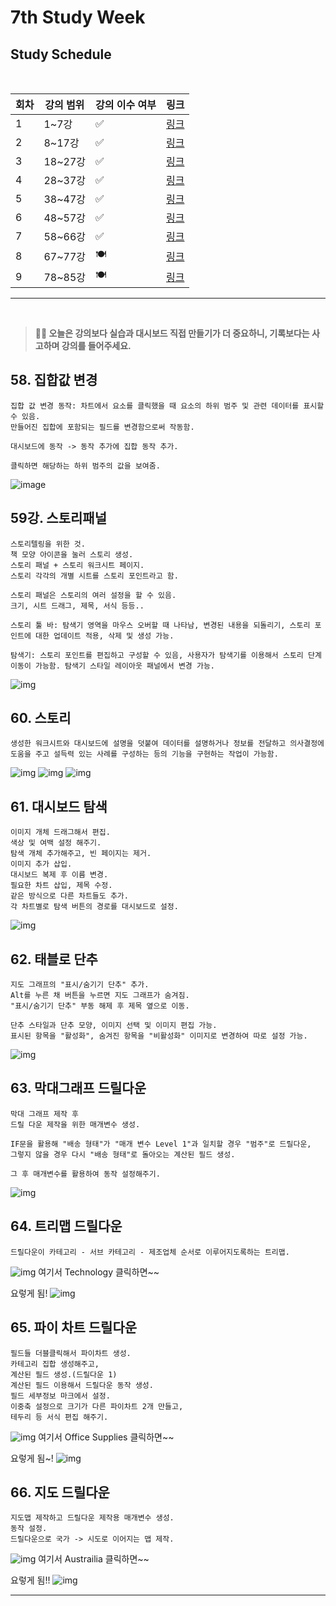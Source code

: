 # 7th Study Week

## Study Schedule
<br>

| 회차 | 강의 범위   | 강의 이수 여부 | 링크                                                                                                     |
|------|-------------|----------------|--------------------------------------------------------------------------------------------------------|
| 1    | 1~7강       | ✅              | [링크](https://www.youtube.com/watch?v=AXkaUrJs-Ko&list=PL87tgIIryGsa5vdz6MsaOEF8PK-YqK3fz&index=84)    |
| 2    | 8~17강      | ✅              | [링크](https://www.youtube.com/watch?v=AXkaUrJs-Ko&list=PL87tgIIryGsa5vdz6MsaOEF8PK-YqK3fz&index=75)    |
| 3    | 18~27강     | ✅              | [링크](https://www.youtube.com/watch?v=AXkaUrJs-Ko&list=PL87tgIIryGsa5vdz6MsaOEF8PK-YqK3fz&index=65)    |
| 4    | 28~37강     | ✅              | [링크](https://www.youtube.com/watch?v=e6J0Ljd6h44&list=PL87tgIIryGsa5vdz6MsaOEF8PK-YqK3fz&index=55)    |
| 5    | 38~47강     | ✅              | [링크](https://www.youtube.com/watch?v=AXkaUrJs-Ko&list=PL87tgIIryGsa5vdz6MsaOEF8PK-YqK3fz&index=45)    |
| 6    | 48~57강     | ✅              | [링크](https://www.youtube.com/watch?v=AXkaUrJs-Ko&list=PL87tgIIryGsa5vdz6MsaOEF8PK-YqK3fz&index=35)    |
| 7    | 58~66강     | ✅             | [링크](https://www.youtube.com/watch?v=AXkaUrJs-Ko&list=PL87tgIIryGsa5vdz6MsaOEF8PK-YqK3fz&index=25)    |
| 8    | 67~77강     | 🍽️             | [링크](https://www.youtube.com/watch?v=AXkaUrJs-Ko&list=PL87tgIIryGsa5vdz6MsaOEF8PK-YqK3fz&index=15)    |
| 9    | 78~85강     | 🍽️             | [링크](https://www.youtube.com/watch?v=AXkaUrJs-Ko&list=PL87tgIIryGsa5vdz6MsaOEF8PK-YqK3fz&index=5)     |
---

<br/>

> **🧞‍♀️ 오늘은 강의보다 실습과 대시보드 직접 만들기가 더 중요하니, 기록보다는 사고하며 강의를 들어주세요.**

## 58. 집합값 변경

<!-- 집합값 변경 강의에서 알게 된 점을 적어주세요 -->
```
집합 값 변경 동작: 차트에서 요소를 클릭했을 때 요소의 하위 범주 및 관련 데이터를 표시할 수 있음.
만들어진 집합에 포함되는 필드를 변경함으로써 작동함.

대시보드에 동작 -> 동작 추가에 집합 동작 추가.

클릭하면 해당하는 하위 범주의 값을 보여줌.
```
![image](image_w7/groupvalue_change.png)

## 59강. 스토리패널

<!-- 스토리패널 강의에서 알게 된 점을 적어주세요 -->
```
스토리텔링을 위한 것.
책 모양 아이콘을 눌러 스토리 생성.
스토리 패널 + 스토리 워크시트 페이지.
스토리 각각의 개별 시트를 스토리 포인트라고 함.

스토리 패널은 스토리의 여러 설정을 할 수 있음.
크기, 시트 드래그, 제목, 서식 등등..

스토리 툴 바: 탐색기 영역을 마우스 오버할 때 나타남, 변경된 내용을 되돌리기, 스토리 포인트에 대한 업데이트 적용, 삭제 및 생성 가능.

탐색기: 스토리 포인트를 편집하고 구성할 수 있음, 사용자가 탐색기를 이용해서 스토리 단계 이동이 가능함. 탐색기 스타일 레이아웃 패널에서 변경 가능.
```
![img](image_w7/story.png)

## 60. 스토리

<!-- 알게 된 점을 적고, 아래 질문에 답해보세요 :) -->
```
생성한 워크시트와 대시보드에 설명을 덧붙여 데이터를 설명하거나 정보를 전달하고 의사결정에 도움을 주고 설득력 있는 사례를 구성하는 등의 기능을 구현하는 작업이 가능함.
```
![img](image_w7/story1.png)
![img](image_w7/story2-1.png)
![img](image_w7/story3.png)

## 61. 대시보드 탐색

<!-- 대시보드 탐색 강의에서 알게 된 점을 적어주세요 -->
```
이미지 개체 드래그해서 편집.
색상 및 여백 설정 해주기.
탐색 개체 추가해주고, 빈 페이지는 제거.
이미지 추가 삽입.
대시보드 복제 후 이름 변경.
필요한 차트 삽입, 제목 수정.
같은 방식으로 다른 차트들도 추가.
각 차트별로 탐색 버튼의 경로를 대시보드로 설정.
```
![img](image_w7/explore.png)
## 62. 태블로 단추

<!-- 태블로 단추 강의에서 알게 된 점을 적어주세요 -->
```
지도 그래프의 "표시/숨기기 단추" 추가.
Alt를 누른 채 버튼을 누르면 지도 그래프가 숨겨짐.
"표시/숨기기 단추" 부동 해제 후 제목 옆으로 이동.

단추 스타일과 단추 모양, 이미지 선택 및 이미지 편집 가능.
표시된 항목을 "활성화", 숨겨진 항목을 "비활성화" 이미지로 변경하여 따로 설정 가능.
```
![img](image_w7/button.png)

## 63. 막대그래프 드릴다운

<!-- 막대그래프 드릴다운에 대해 알게 된 점을 적어주세요 -->
```
막대 그래프 제작 후
드릴 다운 제작을 위한 매개변수 생성.

IF문을 활용해 "배송 형태"가 "매개 변수 Level 1"과 일치할 경우 "범주"로 드릴다운, 
그렇지 않을 경우 다시 "배송 형태"로 돌아오는 계산된 필드 생성.

그 후 매개변수를 활용하여 동작 설정해주기.
```
![img](image_w7/stickdrill.png)

## 64. 트리맵 드릴다운

<!-- 트리맵 드릴다운에 대해 알게 된 점을 적어주세요 -->
```
드릴다운이 카테고리 - 서브 카테고리 - 제조업체 순서로 이루어지도록하는 트리맵.
```
![img](image_w7/treemapdrill.png)
여기서 Technology 클릭하면~~

요렇게 됨!
![img](image_w7/treemapdrill2.png)
## 65. 파이 차트 드릴다운

<!-- 파이 차트 드릴다운에 대해 알게 된 점을 적어주세요 -->
```
필드들 더블클릭해서 파이차트 생성.
카테고리 집합 생성해주고,
계산된 필드 생성.(드릴다운 1)
계산된 필드 이용해서 드릴다운 동작 생성.
필드 세부정보 마크에서 설정.
이중축 설정으로 크기가 다른 파이차트 2개 만들고, 
테두리 등 서식 편집 해주기.
```
![img](image_w7/piedrill.png)
여기서 Office Supplies 클릭하면~~

요렇게 됨~!
![img](image_w7/piedrill2.png)

## 66. 지도 드릴다운

<!-- 지도 드릴다운에 대해 알게 된 점을 적어주세요 -->
```
지도맵 제작하고 드릴다운 제작용 매개변수 생성.
동작 설정.
드릴다운으로 국가 -> 시도로 이어지는 맵 제작.
```
![img](image_w7/mapdrill.png)
여기서 Austrailia 클릭하면~~

요렇게 됨!!
![img](image_w7/mapdrill2.png)

---

